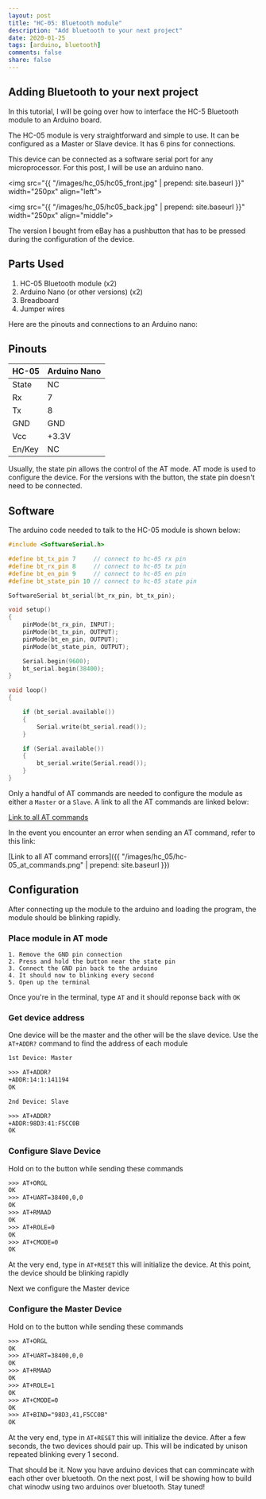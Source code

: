 ```yaml
---
layout: post
title: "HC-05: Bluetooth module"
description: "Add bluetooth to your next project"
date: 2020-01-25
tags: [arduino, bluetooth]
comments: false
share: false
---
```


## Adding Bluetooth to your next project

In this tutorial, I will be going over how to interface the HC-5 Bluetooth module to an Arduino board.

The HC-05 module is very straightforward and simple to use. It can be configured as a Master or Slave device. It has 6 pins for connections.

This device can be connected as a software serial port for any microprocessor. For this post, I will be use an arduino nano.

<img src="{{ "/images/hc_05/hc05_front.jpg" | prepend: site.baseurl }}" width="250px" align="left">

<img src="{{ "/images/hc_05/hc05_back.jpg" | prepend: site.baseurl }}" width="250px" align="middle">

The version I bought from eBay has a pushbutton that has to be pressed during the configuration of the device.

## Parts Used

1. HC-05 Bluetooth module (x2)
2. Arduino Nano (or other versions) (x2)
3. Breadboard
4. Jumper wires

Here are the pinouts and connections to an Arduino nano:

## Pinouts

| HC-05         | Arduino Nano  |
| ------------- |---------------|
| State         | NC            |
| Rx            | 7             |
| Tx            | 8             |
| GND           | GND           |
| Vcc           | +3.3V         |
| En/Key        | NC            |


Usually, the state pin allows the control of the AT mode. AT mode is used to configure the device. For the versions with the button, the state pin doesn't need to be connected. 

## Software

The arduino code needed to talk to the HC-05 module is shown below:


``` cpp
#include <SoftwareSerial.h>

#define bt_tx_pin 7     // connect to hc-05 rx pin
#define bt_rx_pin 8     // connect to hc-05 tx pin
#define bt_en_pin 9     // connect to hc-05 en pin
#define bt_state_pin 10 // connect to hc-05 state pin

SoftwareSerial bt_serial(bt_rx_pin, bt_tx_pin);

void setup()
{
    pinMode(bt_rx_pin, INPUT);
    pinMode(bt_tx_pin, OUTPUT);
    pinMode(bt_en_pin, OUTPUT);
    pinMode(bt_state_pin, OUTPUT);

    Serial.begin(9600);
    bt_serial.begin(38400);
}

void loop()
{

    if (bt_serial.available())
    {
        Serial.write(bt_serial.read());
    }

    if (Serial.available())
    {
        bt_serial.write(Serial.read());
    }
}
```

Only a handful of AT commands are needed to configure the module as either a `Master` or a `Slave`. A link to all the AT commands are linked below:

[Link to all AT commands](https://www.itead.cc/wiki/Serial_Port_Bluetooth_Module_(Master/Slave)_:_HC-05)

In the event you encounter an error when sending an AT command, refer to this link:

[Link to all AT command errors]({{ "/images/hc_05/hc-05_at_commands.png" | prepend: site.baseurl }})


## Configuration

After connecting up the module to the arduino and loading the program, the module should be blinking rapidly.

### Place module in AT mode

```
1. Remove the GND pin connection
2. Press and hold the button near the state pin
3. Connect the GND pin back to the arduino
4. It should now to blinking every second
5. Open up the terminal
```

Once you're in the terminal, type ```AT``` and it should reponse back with ```OK```

### Get device address

One device will be the master and the other will be the slave device. Use the `AT+ADDR?` command to find the address of each module

``` txt
1st Device: Master

>>> AT+ADDR?
+ADDR:14:1:141194
OK

2nd Device: Slave

>>> AT+ADDR?
+ADDR:98D3:41:F5CC0B
OK
```

### Configure Slave Device

Hold on to the button while sending these commands

``` txt
>>> AT+ORGL
OK
>>> AT+UART=38400,0,0
OK
>>> AT+RMAAD
OK
>>> AT+ROLE=0
OK
>>> AT+CMODE=0
OK
```

At the very end, type in `AT+RESET` this will initialize the device. At this point, the device should be blinking rapidly

Next we configure the Master device

### Configure the Master Device

Hold on to the button while sending these commands

``` txt
>>> AT+ORGL
OK
>>> AT+UART=38400,0,0
OK
>>> AT+RMAAD
OK
>>> AT+ROLE=1
OK
>>> AT+CMODE=0
OK
>>> AT+BIND="98D3,41,F5CC0B"
OK
```
At the very end, type in `AT+RESET` this will initialize the device. After a few seconds, the two devices should pair up. This will be indicated by unison repeated blinking every 1 second.


That should be it. Now you have arduino devices that can commincate with each other over bluetooth. On the next post, I will be showing how to build chat winodw using two arduinos over bluetooth. Stay tuned!